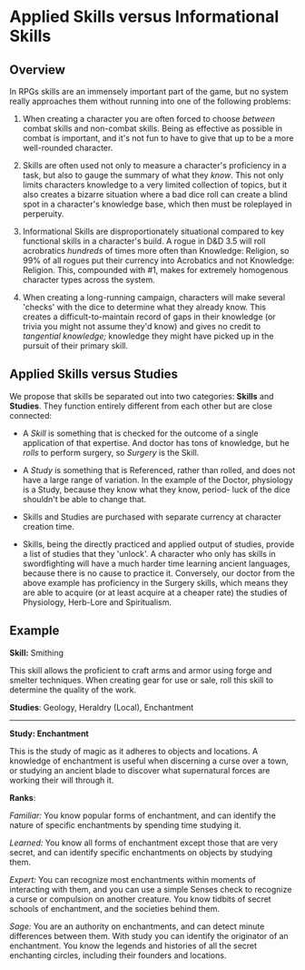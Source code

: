 # Applied Skills versus Informational Skills #

**Overview**
----
In RPGs skills are an immensely important part of the game, but no system really approaches them without running into one of the following problems:

1. When creating a character you are often forced to choose *between* combat skills and non-combat skills. Being as effective as possible in combat is important, and it's not fun to have to give that up to be a more well-rounded character. 

2. Skills are often used not only to measure a character's proficiency in a task, but also to gauge the summary of what they *know*. This not only limits characters knowledge to a very limited collection of topics, but it also creates a bizarre situation where a bad dice roll can create a blind spot in a character's knowledge base, which then must be roleplayed in perperuity.

3. Informational Skills are disproportionately situational compared to key functional skills in a character's build. A rogue in D&D 3.5 will roll acrobratics *hundreds* of times more often than Knowledge: Religion, so 99% of all rogues put their currency into Acrobatics and not Knowledge: Religion. This, compounded with #1, makes for extremely homogenous character types across the system.

4. When creating a long-running campaign, characters will make several 'checks' with the dice to determine what they already know. This creates a difficult-to-maintain record of gaps in their knowledge (or trivia you might not assume they'd know) and gives no credit to *tangential knowledge;* knowledge they might have picked up in the pursuit of their primary skill.

**Applied Skills versus Studies**
----
We propose that skills be separated out into two categories: **Skills** and **Studies**. They function entirely different from each other but are close connected:

* A *Skill* is something that is checked for the outcome of a single application of that expertise. And doctor has tons of knowledge, but he *rolls* to perform surgery, so *Surgery* is the Skill.

* A *Study* is something that is Referenced, rather than rolled, and does not have a large range of variation. In the example of the Doctor, physiology is a Study, because they know what they know, period- luck of the dice shouldn't be able to change that.

* Skills and Studies are purchased with separate currency at character creation time. 

* Skills, being the directly practiced and applied output of studies, provide a list of studies that they 'unlock'. A character who only has skills in swordfighting will have a much harder time learning ancient languages, because there is no cause to practice it. Conversely, our doctor from the above example has proficiency in the Surgery skills, which means they are able to acquire (or at least acquire at a cheaper rate) the studies of Physiology, Herb-Lore and Spiritualism.

**Example**
----

**Skill:** Smithing

This skill allows the proficient to craft arms and armor using forge and smelter techniques. When creating gear for use or sale, roll this skill to determine the quality of the work.

**Studies**: Geology, Heraldry (Local), Enchantment

----

**Study: Enchantment**

This is the study of magic as it adheres to objects and locations. A knowledge of enchantment is useful when discerning a curse over a town, or studying an ancient blade to discover what supernatural forces are working their will through it.

**Ranks**:

*Familiar:* You know popular forms of enchantment, and can identify the nature of specific enchantments by spending time studying it.

*Learned:* You know all forms of enchantment except those that are very secret, and can identify specific enchantments on objects by studying them.

*Expert:* You can recognize most enchantments within moments of interacting with them, and you can use a simple Senses check to recognize a curse or compulsion on another creature. You know tidbits of secret schools of enchantment, and the societies behind them.

*Sage:* You are an authority on enchantments, and can detect minute differences between them. With study you can identify the originator of an enchantment. You know the legends and histories of all the secret enchanting circles, including their founders and locations.
